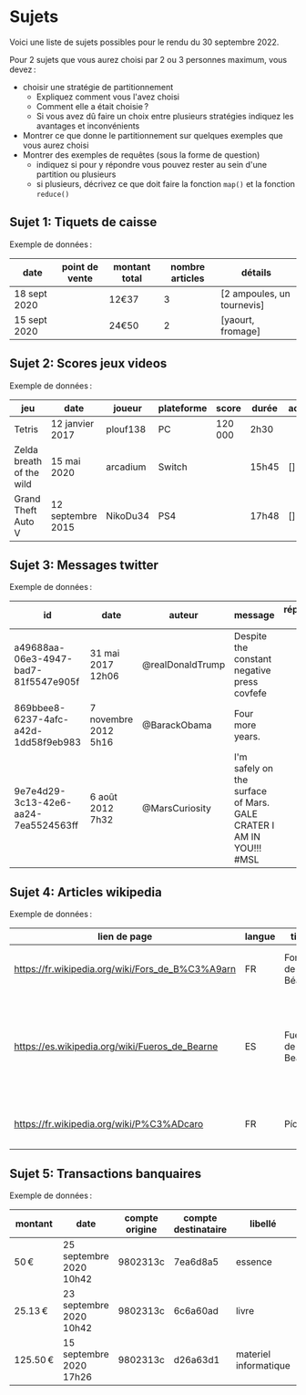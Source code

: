 # Sujets

Voici une liste de sujets possibles pour le rendu du 30 septembre 2022.

Pour 2 sujets que vous aurez choisi par 2 ou 3 personnes maximum, vous devez :

- choisir une stratégie de partitionnement
  - Expliquez comment vous l'avez choisi
  - Comment elle a était choisie ?
  - Si vous avez dû faire un choix entre plusieurs stratégies indiquez les avantages et inconvénients
- Montrer ce que donne le partitionnement sur quelques exemples que vous aurez choisi
- Montrer des exemples de requêtes (sous la forme de question)
  - indiquez si pour y répondre vous pouvez rester au sein d'une partition ou plusieurs
  - si plusieurs, décrivez ce que doit faire la fonction `map()` et la fonction `reduce()`

## Sujet 1: Tiquets de caisse

Exemple de données :

| date | point de vente | montant total | nombre articles | détails |
|---|---|---|---|---|
| 18 sept 2020 | | 12€37 | 3 | [2 ampoules, un tournevis] |
| 15 sept 2020 | | 24€50 | 2 | [yaourt, fromage] |

## Sujet 2: Scores jeux videos

Exemple de données :

| jeu | date | joueur | plateforme | score | durée | achievements | pourcentage |
|---|---|---|---|---|---|---|---|
| Tetris | 12 janvier 2017 | plouf138 | PC | 120 000 | 2h30 | | |
| Zelda breath of the wild | 15 mai 2020 | arcadium | Switch | | 15h45 | [] | 76% |
| Grand Theft Auto V | 12 septembre 2015 | NikoDu34 | PS4 | | 17h48 | [] | 97% |

## Sujet 3: Messages twitter

Exemple de données :

| id | date | auteur | message | réponse à | likes | retweet |
|---|---|---|---|---|---|---|
| a49688aa-06e3-4947-bad7-81f5547e905f | 31 mai 2017 12h06 | @realDonaldTrump | Despite the constant negative press covfefe | | 0 | 0 |
| 869bbee8-6237-4afc-a42d-1dd58f9eb983 | 7 novembre 2012 5h16 | @BarackObama | Four more years. |  | 562 200 | 853 400 |
| 9e7e4d29-3c13-42e6-aa24-7ea5524563ff | 6 août 2012 7h32 | @MarsCuriosity | I'm safely on the surface of Mars. GALE CRATER I AM IN YOU!!! #MSL | | 12 900 | 57 900 |

## Sujet 4: Articles wikipedia

Exemple de données :

| lien de page | langue | titre | contenu | création |
|---|---|---|---|---|
|https://fr.wikipedia.org/wiki/Fors_de_B%C3%A9arn|FR|Fors de Béarn|_Les Fors de Béarn constituent…_|11 février 2007 11h18|
|https://es.wikipedia.org/wiki/Fueros_de_Bearne|ES|Fueros de Bearne|_Se denomina Fueros de Bearne (en francés Fors de Béarn, en occitano Fòrs de Bearn)…_|19 août 2006 18h02|
|https://fr.wikipedia.org/wiki/P%C3%ADcaro|FR|Pícaro|_Un pícaro est le héros d’un roman picaresque…_|19 octobre 2005 16h29|

## Sujet 5: Transactions banquaires

Exemple de données :

| montant | date | compte origine | compte destinataire | libellé | moyen |
|---|---|---|---|---|---|
| 50 € | 25 septembre 2020 10h42 | 9802313c | 7ea6d8a5 | essence | carte banquaire |
| 25.13 € | 23 septembre 2020 10h42 | 9802313c | 6c6a60ad | livre | carte banquaire |
| 125.50 € | 15 septembre 2020 17h26 | 9802313c | d26a63d1 | materiel informatique | chèque |

